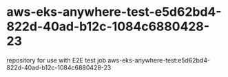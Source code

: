 # aws-eks-anywhere-test-e5d62bd4-822d-40ad-b12c-1084c6880428-23
repository for use with E2E test job aws-eks-anywhere-test:e5d62bd4-822d-40ad-b12c-1084c6880428-23
